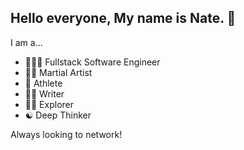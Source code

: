 ## Hello everyone, My name is Nate. 👋
I am a...
- 👨🏻‍💻 Fullstack Software Engineer
- 🥷🏼 Martial Artist
- 👟 Athlete
- ✍🏻 Writer
- 🚶🏻 Explorer
- ☯️ Deep Thinker

Always looking to network!
